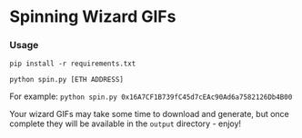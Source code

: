 # Spinning Wizard GIFs

### Usage

`pip install -r requirements.txt`

`python spin.py [ETH ADDRESS]`

For example:
`python spin.py 0x16A7CF1B739fC45d7cEAc90Ad6a7582126Db4B00`


Your wizard GIFs may take some time to download and generate, but once complete they will be available in the `output` directory - enjoy!
